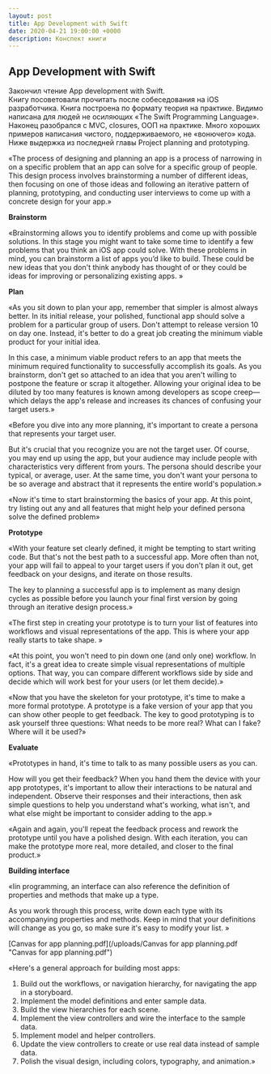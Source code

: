 ```yaml
---
layout: post
title: App Development with Swift
date: 2020-04-21 19:00:00 +0000
description: Конспект книги
---
```


## App Development with Swift ##

Закончил чтение App development with Swift.  
Книгу посоветовали прочитать после собеседования на iOS разработчика. Книга построена по формату теория на практике. Видимо написана для людей не осиляющих «The Swift Programming Language». Наконец разобрался с MVC, closures, ООП на практике. Много хороших примеров написания чистого, поддерживаемого, не «вонючего» кода.  
Ниже выдержка из последней главы Project planning and prototyping.  

«The process of designing and planning an app is a process of narrowing in on a specific problem that an app can solve for a specific group of people. This design process involves brainstorming a number of different ideas, then focusing on one of those ideas and following an iterative pattern of planning, prototyping, and conducting user interviews to come up with a concrete design for your app.»

**Brainstorm**

«Brainstorming allows you to identify problems and come up with possible solutions. In this stage you might want to take some time to identify a few problems that you think an iOS app could solve. With these problems in mind, you can brainstorm a list of apps you’d like to build. These could be new ideas that you don't think anybody has thought of or they could be ideas for improving or personalizing existing apps. »

**Plan**

«As you sit down to plan your app, remember that simpler is almost always better. In its initial release, your polished, functional app should solve a problem for a particular group of users. Don't attempt to release version 10 on day one. Instead, it's better to do a great job creating the minimum viable product for your initial idea.

In this case, a minimum viable product refers to an app that meets the minimum required functionality to successfully accomplish its goals. As you brainstorm, don't get so attached to an idea that you aren't willing to postpone the feature or scrap it altogether. Allowing your original idea to be diluted by too many features is known among developers as scope creep—which delays the app's release and increases its chances of confusing your target users.»

«Before you dive into any more planning, it's important to create a persona that represents your target user.

But it's crucial that you recognize you are not the target user. Of course, you may end up using the app, but your audience may include people with characteristics very different from yours. The persona should describe your typical, or average, user. At the same time, you don't want your persona to be so average and abstract that it represents the entire world's population.»

«Now it's time to start brainstorming the basics of your app. At this point, try listing out any and all features that might help your defined persona solve the defined problem»

**Prototype**

«With your feature set clearly defined, it might be tempting to start writing code. But that's not the best path to a successful app. More often than not, your app will fail to appeal to your target users if you don't plan it out, get feedback on your designs, and iterate on those results.

The key to planning a successful app is to implement as many design cycles as possible before you launch your final first version by going through an iterative design process.»

«The first step in creating your prototype is to turn your list of features into workflows and visual representations of the app. This is where your app really starts to take shape. »

«At this point, you won't need to pin down one (and only one) workflow. In fact, it's a great idea to create simple visual representations of multiple options. That way, you can compare different workflows side by side and decide which will work best for your users (or let them decide).»

«Now that you have the skeleton for your prototype, it's time to make a more formal prototype. A prototype is a fake version of your app that you can show other people to get feedback. The key to good prototyping is to ask yourself three questions: What needs to be more real? What can I fake? Where will it be used?»

**Evaluate**

«Prototypes in hand, it's time to talk to as many possible users as you can.

How will you get their feedback? When you hand them the device with your app prototypes, it's important to allow their interactions to be natural and independent. Observe their responses and their interactions, then ask simple questions to help you understand what's working, what isn't, and what else might be important to consider adding to the app.»

«Again and again, you'll repeat the feedback process and rework the prototype until you have a polished design. With each iteration, you can make the prototype more real, more detailed, and closer to the final product.»

**Building interface**

«Iin programming, an interface can also reference the definition of properties and methods that make up a type.

As you work through this process, write down each type with its accompanying properties and methods. Keep in mind that your definitions will change as you go, so make sure it's easy to modify your list. »

[Canvas for app planning.pdf](/uploads/Canvas for app planning.pdf "Canvas for app planning.pdf")

«Here's a general approach for building most apps:

1. Build out the workflows, or navigation hierarchy, for navigating the app in a storyboard.
2. Implement the model definitions and enter sample data.
3. Build the view hierarchies for each scene.
4. Implement the view controllers and wire the interface to the sample data.
5. Implement model and helper controllers.
6. Update the view controllers to create or use real data instead of sample data.
7. Polish the visual design, including colors, typography, and animation.»
